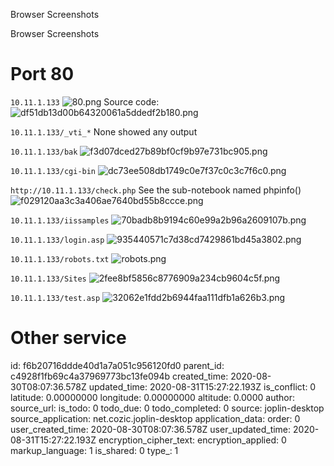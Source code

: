 Browser Screenshots

Browser Screenshots

# Port 80
`10.11.1.133`
![80.png](:/5487fb1a9abe4d9d8c83eaf99fe1d65c)
Source code:
![df51db13d00b64320061a5ddedf2b180.png](:/3a0748945ee24b2495032d1f186d1204)

`10.11.1.133/_vti_*`
None showed any output

`10.11.1.133/bak`
![f3d07dced27b89bf0cf9b97e731bc905.png](:/d1bef66854064d5884dcde185a4a3397)

`10.11.1.133/cgi-bin`
![dc73ee508db1749c0e7f37c0c3c7f6c0.png](:/c105c44478e1419199ba416d244bf33a)

`http://10.11.1.133/check.php`
See the sub-notebook named phpinfo()
![f029120aa3c3a406ae7640bd55b8ccce.png](:/8871fa42266a4739bc76e332812b0b32)



`10.11.1.133/iissamples`
![70badb8b9194c60e99a2b96a2609107b.png](:/f7a67bc486704c9fb774a63c2938d99c)

`10.11.1.133/login.asp`
![935440571c7d38cd7429861bd45a3802.png](:/0581da30cf5a49108534f5b1855dcfe6)

`10.11.1.133/robots.txt`
![robots.png](:/a8c52da3cf3c49b4811b3386e4be53c4)

`10.11.1.133/Sites`
![2fee8bf5856c8776909a234cb9604c5f.png](:/0a544e50f62b4feeb5254a3cf1de78d9)


`10.11.1.133/test.asp`
![32062e1fdd2b6944faa111dfb1a626b3.png](:/d408129509de4a93a3144b4502546d68)












# Other service



id: f6b20716ddde40d1a7a051c956120fd0
parent_id: c4928f1fb69c4a37969773bc13fe094b
created_time: 2020-08-30T08:07:36.578Z
updated_time: 2020-08-31T15:27:22.193Z
is_conflict: 0
latitude: 0.00000000
longitude: 0.00000000
altitude: 0.0000
author: 
source_url: 
is_todo: 0
todo_due: 0
todo_completed: 0
source: joplin-desktop
source_application: net.cozic.joplin-desktop
application_data: 
order: 0
user_created_time: 2020-08-30T08:07:36.578Z
user_updated_time: 2020-08-31T15:27:22.193Z
encryption_cipher_text: 
encryption_applied: 0
markup_language: 1
is_shared: 0
type_: 1